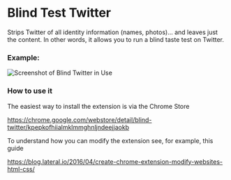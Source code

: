 # Blind Test Twitter
Strips Twitter of all identity information (names, photos)... and leaves just the content. In other words, it allows you to run a blind taste test on Twitter.

### Example:


![Screenshot of Blind Twitter in Use](https://i.imgur.com/oSuzsFy.png)


### How to use it

The easiest way to install the extension is via the Chrome Store

https://chrome.google.com/webstore/detail/blind-twitter/kpepkofhiialmklmmghnljndeejjaokb

To understand how you can modify the extension see, for example, this guide

https://blog.lateral.io/2016/04/create-chrome-extension-modify-websites-html-css/
